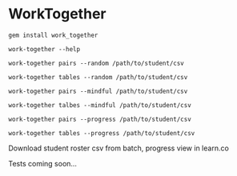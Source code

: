 # WorkTogether

`gem install work_together`

`work-together --help`

`work-together pairs --random /path/to/student/csv`

`work-together tables --random /path/to/student/csv`

`work-together pairs --mindful /path/to/student/csv`

`work-together talbes --mindful /path/to/student/csv`

`work-together pairs --progress /path/to/student/csv`

`work-together tables --progress /path/to/student/csv`

Download student roster csv from batch, progress view in learn.co

Tests coming soon...